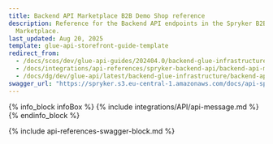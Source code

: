 ```yaml
---
title: Backend API Marketplace B2B Demo Shop reference
description: Reference for the Backend API endpoints in the Spryker B2B Demo Shop
  Marketplace.
last_updated: Aug 20, 2025
template: glue-api-storefront-guide-template
redirect_from:
  - /docs/scos/dev/glue-api-guides/202404.0/backend-glue-infrastructure/backend-api-marketplace-b2b-demo-shop-reference.html
  - /docs/integrations/api-references/spryker-backend-api/backend-api-marketplace-b2b-demo-shop-reference.html
  - /docs/dg/dev/glue-api/latest/backend-glue-infrastructure/backend-api-marketplace-b2b-demo-shop-reference.html
swagger_url: "https://spryker.s3.eu-central-1.amazonaws.com/docs/api-specs/b2b_marketplace_backend_api.json"
---
```

{% info_block infoBox %}
{% include integrations/API/api-message.md %}
{% endinfo_block %}

{% include api-references-swagger-block.md %}
